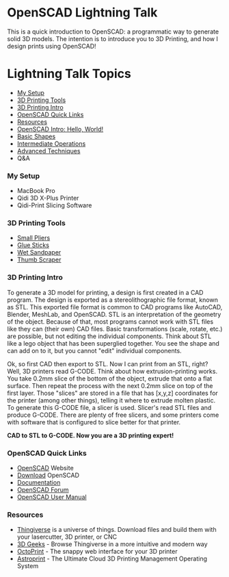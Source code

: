 # OpenSCAD Lightning Talk

This is a quick introduction to OpenSCAD: a programmatic way to generate solid 3D models.  The intention is to introduce you to 3D Printing, and how I design prints using OpenSCAD!

# Lightning Talk Topics

 - [My Setup](#my-setup)
 - [3D Printing Tools](#3d-printing-tools)
 - [3D Printing Intro](#3d-printing-intro)
 - [OpenSCAD Quick Links](#openscad-quick-links)
 - [Resources](#resources)
 - [OpenSCAD Intro: Hello, World!](/demo/01_HelloWorld.scad)
 - [Basic Shapes](/demo/02_shapes.scad)
 - [Intermediate Operations](/demo/03_intermediate.scad)
 - [Advanced Techniques](/demo/04_advanced.scad)
 - Q&A

### My Setup
 - MacBook Pro
 - Qidi 3D X-Plus Printer
 - Qidi-Print Slicing Software
 
 ### 3D Printing Tools
 - [Small Pliers](https://amzn.to/2Uvyluu)
 - [Glue Sticks](https://amzn.to/2UJINxj)
 - [Wet Sandpaper](https://amzn.to/2QWYpMF)
 - [Thumb Scraper](https://amzn.to/3bFUI5R)

### 3D Printing Intro
To generate a 3D model for printing, a design is first created in a CAD program.  The design is exported as a stereolithographic file format, known as STL.  This exported file format is common to CAD programs like AutoCAD, Blender, MeshLab, and OpenSCAD.  STL is an interpretation of the geometry of the object.  Because of that, most programs cannot work with STL files like they can (their own) CAD files.  Basic transformations (scale, rotate, etc.) are possible, but not editing the individual components.  Think about STL like a lego object that has been superglied together.  You see the shape and can add on to it, but you cannot "edit" individual components.  

Ok, so first CAD then export to STL.  Now I can print from an STL, right?  Well, 3D printers read G-CODE.  Think about how extrusion-printing works.  You take 0.2mm slice of the bottom of the object, extrude that onto a flat surface.  Then repeat the process with the next 0.2mm slice on top of the first layer.  Those "slices" are stored in a file that has [x,y,z] coordinates for the printer (among other things), telling it where to extrude molten plastic.  To generate this G-CODE file, a slicer is used.  Slicer's read STL files and produce G-CODE.  There are plenty of free slicers, and some printers come with software that is configured to slice better for that printer.  

**CAD to STL to G-CODE.  Now you are a 3D printing expert!**

### OpenSCAD Quick Links
* [OpenSCAD](https://www.openscad.org/) Website
* [Download](https://www.openscad.org/downloads.html) OpenSCAD
* [Documentation](https://www.openscad.org/documentation.html)
* [OpenSCAD Forum](http://forum.openscad.org/)
* [OpenSCAD User Manual](https://en.wikibooks.org/wiki/OpenSCAD_User_Manual)

### Resources
* [Thingiverse](https://www.thingiverse.com/) is a universe of things. Download files and build them with your lasercutter, 3D printer, or CNC
* [3D Geeks](https://www.3dgeeks.app/) - Browse Thingiverse in a more intuitive and modern way 
* [OctoPrint](https://octoprint.org/) - The snappy web interface for your 3D printer
* [Astroprint](https://www.astroprint.com/) - The Ultimate Cloud 3D Printing Management Operating System

